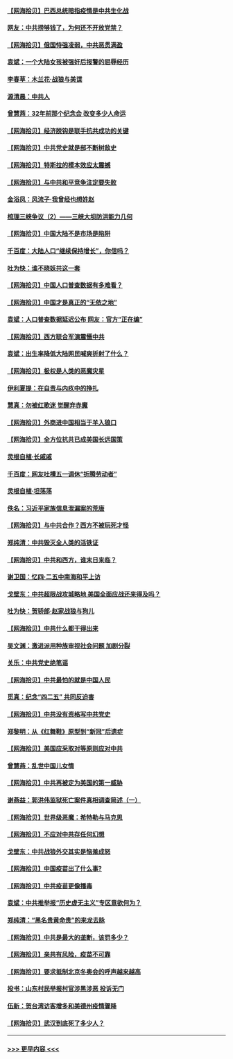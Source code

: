 #### [【网海拾贝】巴西总统暗指疫情是中共生化战](../pages/nsc993/n12938999.md?t=05121502) 
#### [网友：中共捞够钱了，为何还不开放党禁？](../pages/nsc993/n12938952.md?t=05121502) 
#### [【网海拾贝】俄国恃强凌弱，中共恶贯满盈](../pages/nsc993/n12936626.md?t=05121502) 
#### [袁斌：一个大陆女孩被强奸后报警的屈辱经历](../pages/nsc993/n12936547.md?t=05121502) 
#### [李春草：木兰花·战狼与美谍](../pages/nsc993/n12935995.md?t=05121502) 
#### [源清晨：中共人](../pages/nsc993/n12935589.md?t=05121502) 
#### [曾慧燕：32年前那个纪念会 改变多少人命运](../pages/nsc993/n12934233.md?t=05121502) 
#### [【网海拾贝】经济脱钩是联手抗共成功的关键](../pages/nsc993/n12934176.md?t=05121502) 
#### [【网海拾贝】中共党史就是部不断树敌史](../pages/nsc993/n12932844.md?t=05121502) 
#### [【网海拾贝】特斯拉的模本效应太震撼](../pages/nsc993/n12925626.md?t=05121502) 
#### [【网海拾贝】与中共和平竞争注定要失败](../pages/nsc993/n12923326.md?t=05121502) 
#### [金浴凤：风流子‧我曾经也想姓赵](../pages/nsc993/n12920911.md?t=05121502) 
#### [梳理三峡争议（2）——三峡大坝防洪能力几何](../pages/nsc993/n12920173.md?t=05121502) 
#### [【网海拾贝】中国大陆不是市场是陷阱](../pages/nsc993/n12920143.md?t=05121502) 
#### [千百度：大陆人口“继续保持增长”，你信吗？](../pages/nsc993/n12918946.md?t=05121502) 
#### [吐为快：谁不晓妖共这一套](../pages/nsc993/n12918941.md?t=05121502) 
#### [【网海拾贝】中国人口普查数据有多难看？](../pages/nsc993/n12917822.md?t=05121502) 
#### [【网海拾贝】中国才是真正的“无依之地”](../pages/nsc993/n12915845.md?t=05121502) 
#### [袁斌：人口普查数据延迟公布 网友：官方“正在编”](../pages/nsc993/n12915748.md?t=05121502) 
#### [【网海拾贝】西方联合军演震慑中共](../pages/nsc993/n12913466.md?t=05121502) 
#### [袁斌：出生率降低大陆网民喊爽折射了什么？](../pages/nsc993/n12913365.md?t=05121502) 
#### [【网海拾贝】极权是人类的恶魔灾星](../pages/nsc993/n12910697.md?t=05121502) 
#### [伊利夏提：在自责与内疚中的挣扎](../pages/nsc993/n12910493.md?t=05121502) 
#### [慧真：勿被红歌迷 觉醒弃赤魔](../pages/nsc993/n12910485.md?t=05121502) 
#### [【网海拾贝】外商进中国相当于羊入狼口](../pages/nsc993/n12908274.md?t=05121502) 
#### [【网海拾贝】全方位抗共已成美国长远国策](../pages/nsc993/n12906878.md?t=05121502) 
#### [灵根自植‧长戚戚](../pages/nsc993/n12905585.md?t=05121502) 
#### [千百度：网友吐槽五一调休“折腾劳动者”](../pages/nsc993/n12905934.md?t=05121502) 
#### [灵根自植‧坦荡荡](../pages/nsc993/n12905562.md?t=05121502) 
#### [佚名：习近平家族信息泄漏案的荒唐](../pages/nsc993/n12904705.md?t=05121502) 
#### [【网海拾贝】与中共合作？西方不被玩死才怪](../pages/nsc993/n12903873.md?t=05121502) 
#### [郑纯清：中共毁灭全人类的活铁证](../pages/nsc993/n12903785.md?t=05121502) 
#### [【网海拾贝】中共和西方，谁末日来临？](../pages/nsc993/n12903482.md?t=05121502) 
#### [谢卫国：忆四‧二五中南海和平上访](../pages/nsc993/n12902192.md?t=05121502) 
#### [戈壁东：中共超限战攻城略地 美国全面应战还来得及吗？](../pages/nsc993/n12902297.md?t=05121502) 
#### [吐为快：贺骄郎‧赵家战狼与狗儿](../pages/nsc993/n12902280.md?t=05121502) 
#### [【网海拾贝】中共什么都干得出来](../pages/nsc993/n12897500.md?t=05121502) 
#### [吴文渊：激进派用种族审视社会问题 加剧分裂](../pages/nsc993/n12893881.md?t=05121502) 
#### [关乐：中共党史绝笔谣](../pages/nsc993/n12897270.md?t=05121502) 
#### [【网海拾贝】中共最怕的就是中国人民](../pages/nsc993/n12894705.md?t=05121502) 
#### [觅真：纪念“四二五” 共同反迫害](../pages/nsc993/n12894553.md?t=05121502) 
#### [【网海拾贝】中共没有资格写中共党史](../pages/nsc993/n12892231.md?t=05121502) 
#### [郑黎明：从《红舞鞋》原型到“新冠”后遗症](../pages/nsc993/n12890469.md?t=05121502) 
#### [【网海拾贝】美国应采取对等原则应对中共](../pages/nsc993/n12889176.md?t=05121502) 
#### [曾慧燕：乱世中国儿女情](../pages/nsc993/n12887931.md?t=05121502) 
#### [【网海拾贝】中共再被定为美国的第一威胁](../pages/nsc993/n12887580.md?t=05121502) 
#### [谢燕益：郭洪伟监狱死亡案件真相调查简述（一）](../pages/nsc993/n12885648.md?t=05121502) 
#### [【网海拾贝】世界级恶魔：希特勒与马克思](../pages/nsc993/n12884062.md?t=05121502) 
#### [【网海拾贝】不应对中共存任何幻想](../pages/nsc993/n12881460.md?t=05121502) 
#### [戈壁东：中共战狼外交其实是恼羞成怒](../pages/nsc993/n12880392.md?t=05121502) 
#### [【网海拾贝】中国疫苗出了什么事?](../pages/nsc993/n12879124.md?t=05121502) 
#### [【网海拾贝】中共疫苗更像播毒](../pages/nsc993/n12876631.md?t=05121502) 
#### [袁斌：中共推举报“历史虚无主义”专区意欲何为？](../pages/nsc993/n12876530.md?t=05121502) 
#### [郑纯清：“黑名贵黄命贵”的来龙去脉](../pages/nsc993/n12875589.md?t=05121502) 
#### [【网海拾贝】中共是最大的垄断，该罚多少？](../pages/nsc993/n12874006.md?t=05121502) 
#### [【网海拾贝】亲共有风险，疫苗不可靠](../pages/nsc993/n12872224.md?t=05121502) 
#### [【网海拾贝】要求抵制北京冬奥会的呼声越来越高](../pages/nsc993/n12868962.md?t=05121502) 
#### [投书：山东村民举报村官涉黑涉恶 投诉无门](../pages/nsc993/n12869726.md?t=05121502) 
#### [伍新：贺台湾访客增多和美德州疫情骤降](../pages/nsc993/n12865651.md?t=05121502) 
#### [【网海拾贝】武汉到底死了多少人？](../pages/nsc993/n12863707.md?t=05121502) 

----
#### [ >>> 更早内容 <<< ](../indexes/nsc993-earlier.md)
